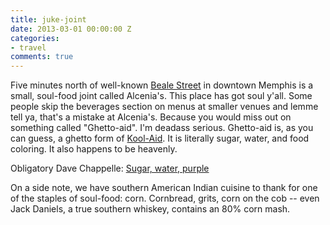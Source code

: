 ```yaml
---
title: juke-joint
date: 2013-03-01 00:00:00 Z
categories:
- travel
comments: true
---
```


Five minutes north of well-known [Beale Street](https://en.wikipedia.org/wiki/Beale_Street) in downtown Memphis is a small, soul-food joint called Alcenia's. This place has got soul y'all. Some people skip the beverages section on menus at smaller venues and lemme tell ya, that's a mistake at Alcenia's. Because you would miss out on something called "Ghetto-aid". I'm deadass serious. Ghetto-aid is, as you can guess, a ghetto form of [Kool-Aid](https://en.wikipedia.org/wiki/Kool-Aid). It is literally sugar, water, and food coloring. It also happens to be heavenly.

Obligatory Dave Chappelle: [Sugar, water, purple](https://www.youtube.com/watch?v=UayQTu2kH-U)

On a side note, we have southern American Indian cuisine to thank for one of the staples of soul-food: corn. Cornbread, grits, corn on the cob -- even Jack Daniels, a true southern whiskey, contains an 80% corn mash. 